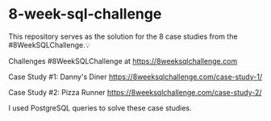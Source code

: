 # 8-week-sql-challenge

This repository serves as the solution for the 8 case studies from the #8WeekSQLChallenge.💡


Challenges #8WeekSQLChallenge at https://8weeksqlchallenge.com 

Case Study #1: Danny's Diner https://8weeksqlchallenge.com/case-study-1/


Case Study #2: Pizza Runner https://8weeksqlchallenge.com/case-study-2/

I used PostgreSQL queries to solve these case studies.
